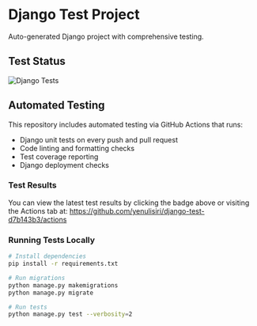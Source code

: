 # Django Test Project

Auto-generated Django project with comprehensive testing.

## Test Status

![Django Tests](https://github.com/yenulisiri/django-test-d7b143b3/actions/workflows/django-tests.yml/badge.svg)

## Automated Testing

This repository includes automated testing via GitHub Actions that runs:

- Django unit tests on every push and pull request
- Code linting and formatting checks
- Test coverage reporting
- Django deployment checks

### Test Results

You can view the latest test results by clicking the badge above or visiting the Actions tab at:
https://github.com/yenulisiri/django-test-d7b143b3/actions

### Running Tests Locally

```bash
# Install dependencies
pip install -r requirements.txt

# Run migrations
python manage.py makemigrations
python manage.py migrate

# Run tests
python manage.py test --verbosity=2
```
